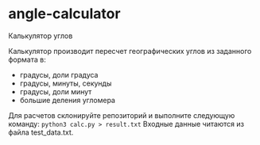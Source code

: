 # angle-calculator
Калькулятор углов 

Калькулятор производит пересчет географических углов из заданного формата в:
- градусы, доли градуса
- градусы, минуты, секунды
- градусы, доли минут
- большие деления угломера

Для расчетов склонируйте репозиторий и выполните следующую команду:
``
python3 calc.py > result.txt
``
Входные данные читаются из файла test_data.txt. 
